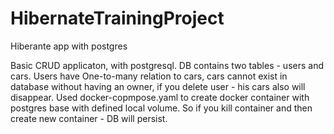 # HibernateTrainingProject
Hiberante app with postgres

Basic CRUD applicaton, with postgresql. DB contains two tables - users and cars.
Users have One-to-many relation to cars, cars cannot exist in database without having an owner, if you delete user - his cars also will disappear.
Used docker-copmpose.yaml to create docker container with postgres base with defined local volume. So if you kill container and then create new container - DB will persist.
